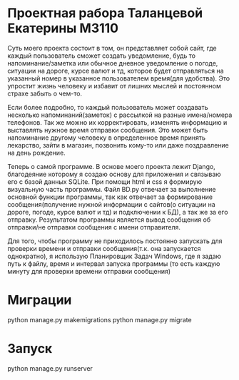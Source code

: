 # Проектная рабора Таланцевой Екатерины М3110

Суть моего проекта состоит в том, он представляет собой сайт, где каждый пользователь сможет создать уведомление, будь то напоминание/заметка или обычное дневное уведомление о погоде, ситуации на дороге, курсе валют и тд, которое будет отправляться на указанный номер в указанное пользователем время(для удобства). Это упростит жизнь человеку и избавит от лишних мыслей и постоянном страхе забыть о чем-то. 

Если более подробно, то каждый пользователь может создавать несколько напоминаний(заметок) с рассылкой на разные имена/номера телефонов. Так же можно их корректировать, изменять информацию и выставлять нужное время отправки сообщения.
Это может быть напоминание другому человеку в определенное время принять лекарство, зайти в магазин, позвонить кому-то или даже поздравление на день рождение.

Теперь о самой программе.
В основе моего проекта лежит Django, благодеяние которому я создаю основу для приложения и связываю его с базой данных SQLite.
При помощи html и css я формирую визуальную часть программы.
Файл BD.py отвечает за выполнение основной функции программы, так как отвечает за формирование сообщения(получение нужной информации с сайтов(о ситуации на дороге, погоде, курсе валют и тд) и подключении к БД), а так же за его отправку. Результатом программы является вывод сообщения об отправки/не отправки сообщения с имени отправителя.

Для того, чтобы программу не приходилось постоянно запускать для проверки времени и отправки сообщения(т.к. она запускается однократно), я использую Планировщик Задач Windows, где я задаю путь к файлу, время и интервал запуска программы (то есть каждую минуту для проверки времени отправки сообщения)


# Миграции 
python manage.py makemigrations
python manage.py migrate

# Запуск
python manage.py runserver
